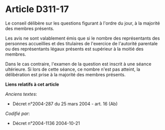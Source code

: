 # Article D311-17

Le conseil délibère sur les questions figurant à l'ordre du jour, à la majorité des membres présents.

Les avis ne sont valablement émis que si le nombre des représentants des personnes accueillies et des titulaires de
l'exercice de l'autorité parentale ou des représentants légaux présents est supérieur à la moitié des membres.

Dans le cas contraire, l'examen de la question est inscrit à une séance ultérieure. Si lors de cette séance, ce nombre n'est
pas atteint, la délibération est prise à la majorité des membres présents.

**Liens relatifs à cet article**

_Anciens textes_:

  - Décret n°2004-287 du 25 mars 2004 - art. 16 (Ab)

_Codifié par_:

  - Décret n°2004-1136 2004-10-21
